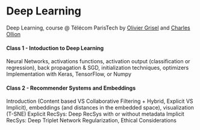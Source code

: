 # Deep Learning
Deep Learning, course @ Télécom ParisTech by [Olivier Grisel](http://ogrisel.com/) and [Charles Ollion](http://www2.heuritech.com/)

#### Class 1 - Intoduction to Deep Learning
Neural Networks, activations functions, activation output (classification or regression), back propagation & SGD, initialization techniques, optimizers
Implementation with Keras, TensorFlow, or Numpy

#### Class 2 - Recommender Systems and Embeddings
Introduction (Content based VS Collaborative Filtering + Hybrid, Explicit VS Implicit), embeddings (and distances in the embedded space), visualization (T-SNE)
Explicit RecSys: Deep RecSys with or without metadata
Implicit RecSys: Deep Triplet Network
Regularization, Ethical Considerations


